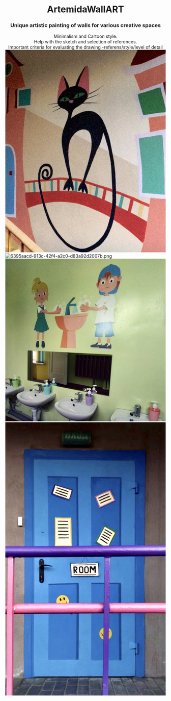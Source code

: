 <div id="header" align="center">
     <h1>ArtemidaWallART</h1>
     <h3>Unique artistic painting of walls for various creative spaces</h3>
</div>
<div id="header" align="center">
Minimalism and Cartoon style.
</div> 
<div id="header" align="center">
Help with the sketch and selection of references.
</div> 
<div id="header" align="center">
Important criteria for evaluating the drawing -referens/style/level of detail
</div> 
<div classes="content-container">
<section class="gallery">
<div class="gallery-item">
<img alt="0235d4a8-6d39-4500-adf1-da4f891697cd.jpg" src="https://github.com/ArtemidaCG/ArtemidaWallART.github.io/blob/main/0235d4a8-6d39-4500-adf1-da4f891697cd.jpg?raw=true" data-hpc="true" class="Box-sc-g0xbh4-0 fzFXnm">
</div>  
<div class="gallery-item">
<img alt="6395aacd-913c-42f4-a2c0-d83a92d2007b.png" src="https://github.com/ArtemidaCG/ArtemidaWallART.github.io/blob/main/6395aacd-913c-42f4-a2c0-d83a92d2007b.png?raw=true" data-hpc="true" class="Box-sc-g0xbh4-0 fzFXnm">
</div> 
<div class="gallery-item">
<img alt="photo_2024-12-19_17-49-10.jpg" src="https://github.com/ArtemidaCG/ArtemidaWallART.github.io/blob/main/photo_2024-12-19_17-49-10.jpg?raw=true" data-hpc="true" class="Box-sc-g0xbh4-0 fzFXnm">
</div> 
<div class="gallery-item">
<img alt="photo_2024-12-19_17-50-46.jpg" src="https://github.com/ArtemidaCG/ArtemidaWallART.github.io/blob/main/photo_2024-12-19_17-50-46.jpg?raw=true" data-hpc="true" class="Box-sc-g0xbh4-0 fzFXnm">
</div> 
</selection>
</div>
